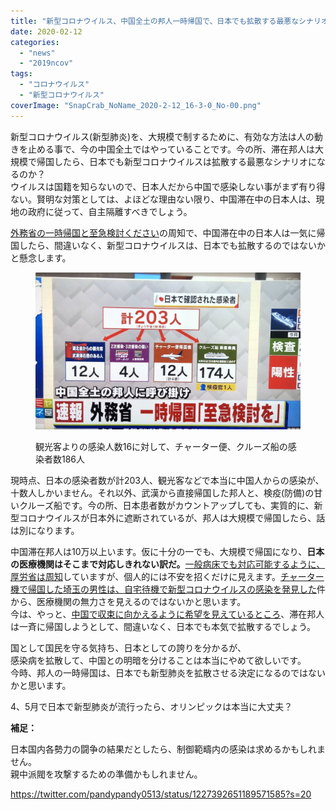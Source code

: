 ```yaml
---
title: "新型コロナウイルス、中国全土の邦人一時帰国で、日本でも拡散する最悪なシナリオ？"
date: 2020-02-12
categories: 
  - "news"
  - "2019ncov"
tags: 
  - "コロナウイルス"
  - "新型コロナウイルス"
coverImage: "SnapCrab_NoName_2020-2-12_16-3-0_No-00.png"
---
```


新型コロナウイルス(新型肺炎)を、大規模で制するために、有効な方法は人の動きを止める事で、今の中国全土ではやっていることです。今の所、滞在邦人は大規模で帰国したら、日本でも新型コロナウイルスは拡散する最悪なシナリオになるのか？  
ウイルスは国籍を知らないので、日本人だから中国で感染しない事がまず有り得ない。賢明な対策としては、よほどな理由ない限り、中国滞在中の日本人は、現地の政府に従って、自主隔離すべきでしょう。

[外務省の一時帰国と至急検討ください](https://www.anzen.mofa.go.jp/info/pcspotinfo_2020C027.html)の周知で、中国滞在中の日本人は一気に帰国したら、間違いなく、新型コロナウイルスは、日本でも拡散するのではないかと懸念します。

<figure>

![](images/EQjmgrpU4AEaKmq-1024x607.jpg)

<figcaption>

観光客よりの感染人数16に対して、チャーター便、クルーズ船の感染者数186人

</figcaption>

</figure>

現時点、日本の感染者数が計203人、観光客などで本当に中国人からの感染が、十数人しかいません。それ以外、武漢から直接帰国した邦人と、検疫(防備)の甘いクルーズ船です。今の所、日本患者数がカウントアップしても、実質的に、新型コロナウイルスが日本外に遮断されているが、邦人は大規模で帰国したら、話は別になります。

中国滞在邦人は10万以上います。仮に十分の一でも、大規模で帰国になり、**日本の医療機関はそこまで対応しきれない訳だ。**[一般病床でも対応可能するように、厚労省は周知](https://www.nikkei.com/article/DGXMZO55499000R10C20A2CZ8000/)していますが、個人的には不安を招くだけに見えます。[チャーター機で帰国した埼玉の男性は、自宅待機で新型コロナウイルスの感染を発見した](https://www.fukuishimbun.co.jp/articles/-/1027648)件から、医療機関の無力さを見えるのではないかと思います。  
今は、やっと、[中国で収束に向かえるように希望を見えているところ](https://blog.loveapple.cn/news/202001221766.html)、滞在邦人は一斉に帰国しようとして、間違いなく、日本でも本気で拡散するでしょう。

国として国民を守る気持ち、日本としての誇りを分かるが、  
感染病を拡散して、中国との明暗を分けることは本当にやめて欲しいです。  
今時、邦人の一時帰国は、日本でも新型肺炎を拡散させる決定になるのではないかと思います。

4、5月で日本で新型肺炎が流行ったら、オリンピックは本当に大丈夫？

**補足：**

日本国内各勢力の闘争の結果だとしたら、制御範疇内の感染は求めるかもしれません。  
親中派閥を攻撃するための準備かもしれません。

https://twitter.com/pandypandy0513/status/1227392651189571585?s=20
